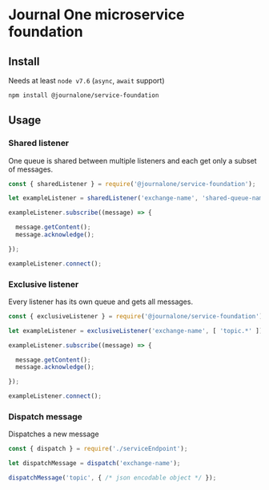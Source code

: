 # Journal One microservice foundation

## Install

Needs at least `node v7.6` (`async`, `await` support)

```bash
npm install @journalone/service-foundation
```

## Usage

### Shared listener

One queue is shared between multiple listeners and each get only a subset of messages.

```javascript
const { sharedListener } = require('@journalone/service-foundation');

let exampleListener = sharedListener('exchange-name', 'shared-queue-name', [ 'topic.*' ]);

exampleListener.subscribe((message) => {

  message.getContent();
  message.acknowledge();

});

exampleListener.connect();
```

### Exclusive listener

Every listener has its own queue and gets all messages.

```javascript
const { exclusiveListener } = require('@journalone/service-foundation');

let exampleListener = exclusiveListener('exchange-name', [ 'topic.*' ]);

exampleListener.subscribe((message) => {

  message.getContent();
  message.acknowledge();

});

exampleListener.connect();
```

### Dispatch message

Dispatches a new message

```javascript
const { dispatch } = require('./serviceEndpoint');

let dispatchMessage = dispatch('exchange-name');

dispatchMessage('topic', { /* json encodable object */ });
```
